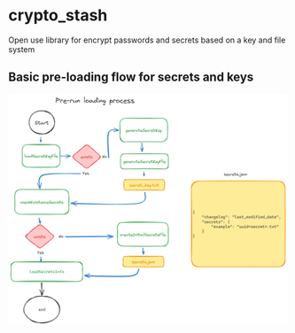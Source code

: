 # crypto_stash

Open use library for encrypt passwords and secrets based on a key and file system


## Basic pre-loading flow for secrets and keys
![pre-loading flow](docs/base.png)
